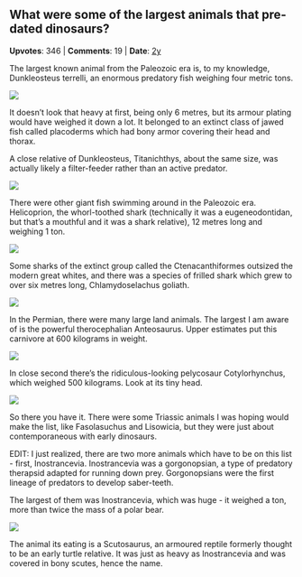 ## What were some of the largest animals that pre-dated dinosaurs?
    
**Upvotes**: 346 | **Comments**: 19 | **Date**: [2y](https://www.quora.com/What-were-some-of-the-largest-animals-that-pre-dated-dinosaurs/answer/Gary-Meaney)

The largest known animal from the Paleozoic era is, to my knowledge, Dunkleosteus terrelli, an enormous predatory fish weighing four metric tons.

![](https://qph.fs.quoracdn.net/main-qimg-c90ae3731659b9bd9dc62f81f7599afe-lq)

It doesn’t look that heavy at first, being only 6 metres, but its armour plating would have weighed it down a lot. It belonged to an extinct class of jawed fish called placoderms which had bony armor covering their head and thorax.

A close relative of Dunkleosteus, Titanichthys, about the same size, was actually likely a filter-feeder rather than an active predator.

![](https://qph.fs.quoracdn.net/main-qimg-2bf97b98b0ee31a3d673a38e270dfb76-lq)

There were other giant fish swimming around in the Paleozoic era. Helicoprion, the whorl-toothed shark (technically it was a eugeneodontidan, but that’s a mouthful and it was a shark relative), 12 metres long and weighing 1 ton.

![](https://qph.fs.quoracdn.net/main-qimg-ca8d944617e26426ed26c067d4719fd0-lq)

Some sharks of the extinct group called the Ctenacanthiformes outsized the modern great whites, and there was a species of frilled shark which grew to over six metres long, Chlamydoselachus goliath.

![](https://qph.fs.quoracdn.net/main-qimg-81b6b390afeadfb5ee6a276da8a2bb5b-lq)

In the Permian, there were many large land animals. The largest I am aware of is the powerful therocephalian Anteosaurus. Upper estimates put this carnivore at 600 kilograms in weight.

![](https://qph.fs.quoracdn.net/main-qimg-0555a914cd54fc43db2d16955dbcb729-lq)

In close second there’s the ridiculous-looking pelycosaur Cotylorhynchus, which weighed 500 kilograms. Look at its tiny head.

![](https://qph.fs.quoracdn.net/main-qimg-99958336f0b28da13450801882570f76-lq)

So there you have it. There were some Triassic animals I was hoping would make the list, like Fasolasuchus and Lisowicia, but they were just about contemporaneous with early dinosaurs.

EDIT: I just realized, there are two more animals which have to be on this list - first, Inostrancevia. Inostrancevia was a gorgonopsian, a type of predatory therapsid adapted for running down prey. Gorgonopsians were the first lineage of predators to develop saber-teeth.

The largest of them was Inostrancevia, which was huge - it weighed a ton, more than twice the mass of a polar bear.

![](https://qph.fs.quoracdn.net/main-qimg-0b8861476e3af278f4ac9420d8ad9fc0-lq)

The animal its eating is a Scutosaurus, an armoured reptile formerly thought to be an early turtle relative. It was just as heavy as Inostrancevia and was covered in bony scutes, hence the name.

